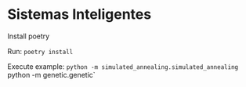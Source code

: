 # Sistemas Inteligentes


Install poetry

Run:
`poetry install`

Execute example:
`python -m simulated_annealing.simulated_annealing
`python -m genetic.genetic`